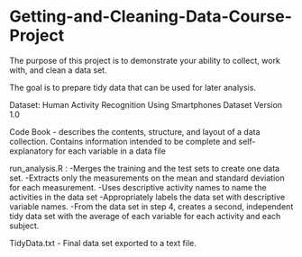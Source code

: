 # Getting-and-Cleaning-Data-Course-Project

The purpose of this project is to demonstrate your ability to collect, work with, and clean a data set.

The goal is to prepare tidy data that can be used for later analysis.

Dataset:
Human Activity Recognition Using Smartphones Dataset
Version 1.0

Code Book - describes the contents, structure, and layout of a data collection. Contains information intended to be complete and self-explanatory for each variable in a data file

run_analysis.R :
  -Merges the training and the test sets to create one data set.
  -Extracts only the measurements on the mean and standard deviation for each measurement.
  -Uses descriptive activity names to name the activities in the data set
  -Appropriately labels the data set with descriptive variable names.
  -From the data set in step 4, creates a second, independent tidy data set with the average of each variable for each activity and each subject.
  
TidyData.txt - Final data set exported to a text file.
